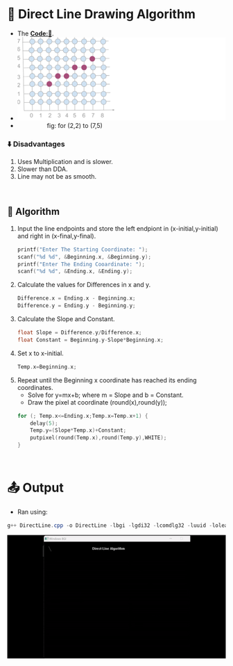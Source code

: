 # 📏 Direct Line Drawing Algorithm
- The **[Code:📑](../../C/DirectLine.cpp)**.
- <img src='./Resources/DDA.svg' width="700px">
- &emsp; &emsp; &emsp; &emsp;fig: for (2,2) to (7,5) 

### ⬇️ Disadvantages
1. Uses Multiplication and is slower.
2. Slower than DDA.
3. Line may not be as smooth.

&nbsp;
## 🤖 **Algorithm**
1. Input the line endpoints and store the left endpiont in (x-initial,y-initial) and right in (x-final,y-final).
    ```c
    printf("Enter The Starting Coordinate: ");
    scanf("%d %d", &Beginning.x, &Beginning.y);
    printf("Enter The Ending Cooardinate: ");
    scanf("%d %d", &Ending.x, &Ending.y);
    ```
2. Calculate the values for Differences in x and y. 
    ```c
    Difference.x = Ending.x - Beginning.x;
    Difference.y = Ending.y - Beginning.y;
    ```
3. Calculate the Slope and Constant.
    ```c
    float Slope = Difference.y/Difference.x;
    float Constant = Beginning.y-Slope*Beginning.x;
    ```
4. Set x to x-initial.
    ```c
    Temp.x=Beginning.x;
    ```
5. Repeat until the Beginning x coordinate has reached its ending coordinates.
    - Solve for y=mx+b; where m = Slope and b = Constant.
    - Draw the pixel at coordinate (round(x),round(y));
    ```c
    for (; Temp.x<=Ending.x;Temp.x=Temp.x+1) {
        delay(5);
        Temp.y=(Slope*Temp.x)+Constant;
        putpixel(round(Temp.x),round(Temp.y),WHITE);
    }
    ```

&nbsp;
# 📤 Output
- Ran using:
```powershell
g++ DirectLine.cpp -o DirectLine -lbgi -lgdi32 -lcomdlg32 -luuid -loleaut32 -lole32
```
<img src='./Resources/DirectLine.gif'>